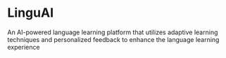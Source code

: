 # LinguAI
 An AI-powered language learning platform that utilizes adaptive learning techniques and personalized feedback to enhance the language learning experience
